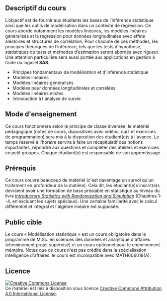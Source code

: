 ## Descriptif du cours

L’objectif est de fournir aux étudiants les bases de l’inférence statistique ainsi que les outils de modélisation dans un contexte de régression. Ce cours aborde notamment les modèles linéaires, les modèles linéaires généralisés et la régression pour données longitudinales avec effets aléatoires et structures de corrélation. Pour chacune de ces méthodes, les principes théoriques de l’inférence, tels que les tests d’hypothèse, statistiques de tests et méthodes d’estimation seront abordés avec rigueur. Une attention particulière sera aussi portée aux applications en gestion à l’aide du logiciel **SAS**.


- Principes fondamentaux de modélisation et d'inférence statistique
- Modèles linéaires
- Modèles linéaires généralisés
- Modèles pour données longitudinales et corrélées
- Modèles linéaires mixtes
- Introduction à l'analyse de survie


## Mode d'enseignement

Ce cours fonctionnera selon le principe de classe inversée: le matériel pédagogique (notes de cours, diapositives avec vidéos, quiz et exercices de programmation) sera mis à la disposition des étudiant(e)s à l'avance. Le temps réservé à l'horaire servira à faire un récapitulatif des notions importantes, répondre aux questions et compléter des ateliers et exercices en petit groupes.
Chaque étudiant(e) est responsable de son apprentissage.


## Prérequis

Ce cours couvre beaucoup de matériel (c'est davantage un survol qu'un traitement en profondeur de la matière). Cela dit, les étudiant(e)s inscrit(e)s devraient avoir une formation de base préalable en statistique au niveau du livre [_Introductory Statistics with Randomization and Simulation_](https://www.openintro.org/book/isrs/) (Chapitres 1--4, en excluant les sujets spéciaux). Une certaine familiarité avec le calcul différentiel et intégral et l'algèbre linéaire est supposée. 

## Public cible

Le cours « Modélisation statistique » est un cours obligatoire dans le programme de M.Sc. en sciences des données et analytique d'affaires (cheminement projet supervisé) et un cours optionnel pour le cheminement mémoire. Notez que ce cours n'est pas crédité dans la spécialisation Intelligence d'affaires: le cours est incompatible avec MATH606019(A).

## Licence

<a rel="license" href="http://creativecommons.org/licenses/by/4.0/"><img alt="Creative Commons License" style="border-width:0" src="https://i.creativecommons.org/l/by/4.0/88x31.png" /></a><br />Ce matériel est mis à disposition sous licence <a rel="license" href="http://creativecommons.org/licenses/by/4.0/">Creative Commons Attribution 4.0 International License</a>.

